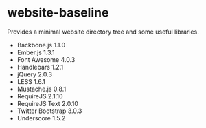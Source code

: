 website-baseline
================

Provides a minimal website directory tree and some useful libraries.

* Backbone.js 1.1.0
* Ember.js 1.3.1
* Font Awesome 4.0.3
* Handlebars 1.2.1
* jQuery 2.0.3
* LESS 1.6.1
* Mustache.js 0.8.1
* RequireJS 2.1.10
* RequireJS Text 2.0.10
* Twitter Bootstrap 3.0.3
* Underscore 1.5.2


